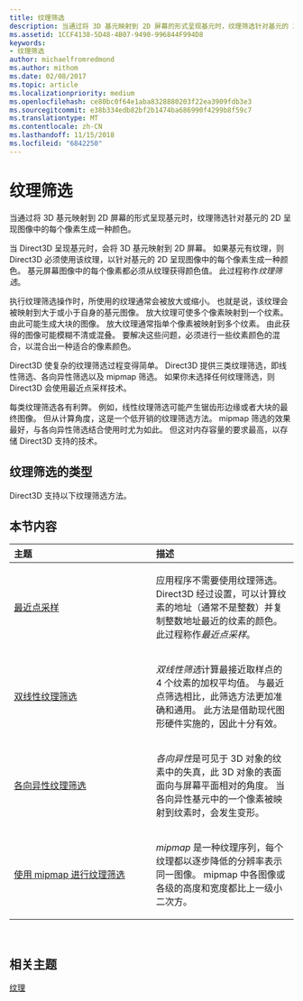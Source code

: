 ```yaml
---
title: 纹理筛选
description: 当通过将 3D 基元映射到 2D 屏幕的形式呈现基元时，纹理筛选针对基元的 2D 呈现图像中的每个像素生成一种颜色。
ms.assetid: 1CCF4138-5D48-4B07-9490-996844F994D8
keywords:
- 纹理筛选
author: michaelfromredmond
ms.author: mithom
ms.date: 02/08/2017
ms.topic: article
ms.localizationpriority: medium
ms.openlocfilehash: ce80bc0f64e1aba8328880203f22ea3909fdb3e3
ms.sourcegitcommit: e38b334edb82bf2b1474ba686990f4299b8f59c7
ms.translationtype: MT
ms.contentlocale: zh-CN
ms.lasthandoff: 11/15/2018
ms.locfileid: "6842250"
---
```

# <a name="texture-filtering"></a>纹理筛选


当通过将 3D 基元映射到 2D 屏幕的形式呈现基元时，纹理筛选针对基元的 2D 呈现图像中的每个像素生成一种颜色。

当 Direct3D 呈现基元时，会将 3D 基元映射到 2D 屏幕。 如果基元有纹理，则 Direct3D 必须使用该纹理，以针对基元的 2D 呈现图像中的每个像素生成一种颜色。 基元屏幕图像中的每个像素都必须从纹理获得颜色值。 此过程称作*纹理筛选*。

执行纹理筛选操作时，所使用的纹理通常会被放大或缩小。 也就是说，该纹理会被映射到大于或小于自身的基元图像。 放大纹理可使多个像素映射到一个纹素。 由此可能生成大块的图像。 放大纹理通常指单个像素被映射到多个纹素。 由此获得的图像可能模糊不清或混叠。 要解决这些问题，必须进行一些纹素颜色的混合，以混合出一种适合的像素颜色。

Direct3D 使复杂的纹理筛选过程变得简单。 Direct3D 提供三类纹理筛选，即线性筛选、各向异性筛选以及 mipmap 筛选。 如果你未选择任何纹理筛选，则 Direct3D 会使用最近点采样技术。

每类纹理筛选各有利弊。 例如，线性纹理筛选可能产生锯齿形边缘或者大块的最终图像。 但从计算角度，这是一个低开销的纹理筛选方法。 mipmap 筛选的效果最好，与各向异性筛选结合使用时尤为如此。 但这对内存容量的要求最高，以存储 Direct3D 支持的技术。

## <a name="span-idtypes-of-texture-filteringspanspan-idtypes-of-texture-filteringspanspan-idtypes-of-texture-filteringspantypes-of-texture-filtering"></a><span id="Types-of-texture-filtering"></span><span id="types-of-texture-filtering"></span><span id="TYPES-OF-TEXTURE-FILTERING"></span>纹理筛选的类型


Direct3D 支持以下纹理筛选方法。

## <a name="span-idin-this-sectionspanin-this-section"></a><span id="in-this-section"></span>本节内容


<table>
<colgroup>
<col width="50%" />
<col width="50%" />
</colgroup>
<thead>
<tr class="header">
<th align="left">主题</th>
<th align="left">描述</th>
</tr>
</thead>
<tbody>
<tr class="odd">
<td align="left"><p><a href="nearest-point-sampling.md">最近点采样</a></p></td>
<td align="left"><p>应用程序不需要使用纹理筛选。 Direct3D 经过设置，可以计算纹素的地址（通常不是整数）并复制整数地址最近的纹素的颜色。 此过程称作<em>最近点采样</em>。</p></td>
</tr>
<tr class="even">
<td align="left"><p><a href="bilinear-texture-filtering.md">双线性纹理筛选</a></p></td>
<td align="left"><p><em>双线性筛选</em>计算最接近取样点的 4 个纹素的加权平均值。 与最近点筛选相比，此筛选方法更加准确和通用。 此方法是借助现代图形硬件实施的，因此十分有效。</p></td>
</tr>
<tr class="odd">
<td align="left"><p><a href="anisotropic-texture-filtering.md">各向异性纹理筛选</a></p></td>
<td align="left"><p><em>各向异性</em>是可见于 3D 对象的纹素中的失真，此 3D 对象的表面面向与屏幕平面相对的角度。 当各向异性基元中的一个像素被映射到纹素时，会发生变形。</p></td>
</tr>
<tr class="even">
<td align="left"><p><a href="texture-filtering-with-mipmaps.md">使用 mipmap 进行纹理筛选</a></p></td>
<td align="left"><p><em>mipmap</em> 是一种纹理序列，每个纹理都以逐步降低的分辨率表示同一图像。 mipmap 中各图像或各级的高度和宽度都比上一级小二次方。</p></td>
</tr>
</tbody>
</table>

 

## <a name="span-idrelated-topicsspanrelated-topics"></a><span id="related-topics"></span>相关主题


[纹理](textures.md)

 

 




